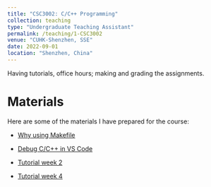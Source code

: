 ```yaml
---
title: "CSC3002: C/C++ Programming"
collection: teaching
type: "Undergraduate Teaching Assistant"
permalink: /teaching/1-CSC3002
venue: "CUHK-Shenzhen, SSE"
date: 2022-09-01
location: "Shenzhen, China"
---
```


Having tutorials, office hours; making and grading the assignments. 

Materials
===

Here are some of the materials I have prepared for the course:

- [Why using Makefile](/files/teaching/tut_material_WhyMakefile.pdf)

- [Debug C/C++ in VS Code](/files/teaching/VSC_cpp_debug.pdf)

- [Tutorial week 2](/files/teaching/tut_material_Tutorial%202_22Fall_ver.pdf)

- [Tutorial week 4](/files/teaching/tut_material_Tutorial4_22Fall_ver.pdf)

